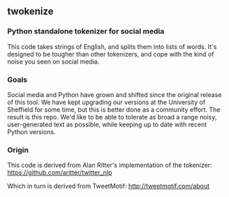 ## twokenize

### Python standalone tokenizer for social media

This code takes strings of English, and splits them into lists of words.
It's designed to be tougher than other tokenizers, and cope with the kind of noise you seen on social media.

### Goals

Social media and Python have grown and shifted since the original release of this tool.
We have kept upgrading our versions at the University of Sheffield for some time, but this is better done as a community effort.
The result is this repo.
We'd like to be able to tolerate as broad a range noisy, user-generated text as possible, while keeping up to date with recent Python versions.

### Origin

This code is derived from Alan Ritter's implementation of the tokenizer:
  https://github.com/aritter/twitter_nlp

Which in turn is derived from TweetMotif:
  http://tweetmotif.com/about

